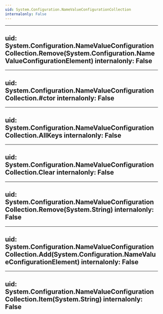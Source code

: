 ```yaml
---
uid: System.Configuration.NameValueConfigurationCollection
internalonly: False
---
```


---
uid: System.Configuration.NameValueConfigurationCollection.Remove(System.Configuration.NameValueConfigurationElement)
internalonly: False
---

---
uid: System.Configuration.NameValueConfigurationCollection.#ctor
internalonly: False
---

---
uid: System.Configuration.NameValueConfigurationCollection.AllKeys
internalonly: False
---

---
uid: System.Configuration.NameValueConfigurationCollection.Clear
internalonly: False
---

---
uid: System.Configuration.NameValueConfigurationCollection.Remove(System.String)
internalonly: False
---

---
uid: System.Configuration.NameValueConfigurationCollection.Add(System.Configuration.NameValueConfigurationElement)
internalonly: False
---

---
uid: System.Configuration.NameValueConfigurationCollection.Item(System.String)
internalonly: False
---

